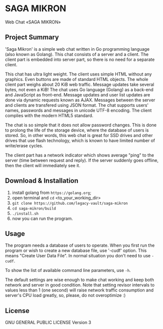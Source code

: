 # SAGA MIKRON
Web Chat «SAGA MIKRON»

## Project Summary

'Saga Mikron' is a simple web chat written in Go programming language (also known as Golang). This chat consists of a server and a client. The client part is embedded into server part, so there is no need for a separate client. 

This chat has ultra light weight. The client uses simple HTML without any graphics. Even buttons are made of standard HTML objects. The whole client part weighs about 20 KiB web traffic. Message updates take several bytes, not even a KiB! The chat uses Go language (Golang) as a back-end and JavaScript as front-end. Message updates and user list updates are done via dynamic requests known as AJAX. Messages between the server and clients are transfered using JSON format. The chat supports users' names, passwords and messages in unicode UTF-8 encoding. The client complies with the modern HTML5 standard. 

The chat is so simple that it does not allow password changes. This is done to prolong the life of the storage device, where the database of users is stored. So, in other words, this web chat is great for SSD drives and other drives that use flash technology, which is known to have limited number of write/erase cycles. 

The client part has a network indicator which shows average "ping" to the server (time between request and reply). If the server suddenly goes offline, then the client will immediately see it. 

## Download & Installation

1. install golang from `https://golang.org`;
2. open terminal and `cd` <to_your_working_dir>
3. `git clone https://github.com/legacy-vault/saga-mikron`
4. `cd saga-mikron/build`
5. `./install.sh`
6. now you can run the program. 

## Usage

The program needs a database of users to operate. When you first run the program or wish to create a new database file, use '-cudf' option. This means "Create User Data File". In normal situation you don't need to use `-cudf`.

To show the list of available command line parameters, use `-h`.

The default settings are wise enough to make chat working and keep both network and server in good condition. Note that setting revisor intervals to values less than 1 (one second) will raise network traffic consumption and server's CPU load greatly, so, please, do not overoptimize :)


## License

 GNU GENERAL PUBLIC LICENSE Version 3
